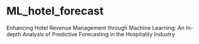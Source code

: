 # ML_hotel_forecast
Enhancing Hotel Revenue Management through Machine Learning:  An In-depth Analysis of Predictive Forecasting in the Hospitality Industry
